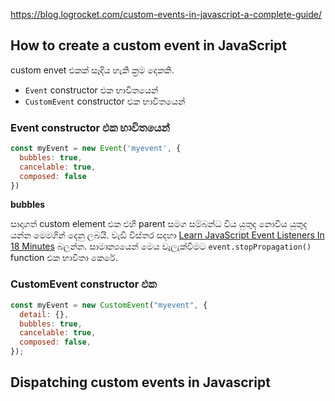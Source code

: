 https://blog.logrocket.com/custom-events-in-javascript-a-complete-guide/

## How to create a custom event in JavaScript

custom envet එකක් සෑදිය හැකි ක්‍රම දෙකකි.
- `Event` constructor එක භාවිතයෙන්
- `CustomEvent` constructor එක භාවිතයෙන්

### Event constructor එක භාවිතයෙන්

```javascript
const myEvent = new Event('myevent', {
  bubbles: true,
  cancelable: true,
  composed: false
})
```
**bubbles**

සාදාගත් custom element එක එහි parent සමග සම්බන්ධ විය යුතුද නොවිය යුතුද යන්න මෙමගින් දෙනු ලබයි. වැඩි විස්තර සදහා [Learn JavaScript Event Listeners In 18 Minutes](https://youtu.be/XF1_MlZ5l6M?t=232) බලන්න. සාමාන්‍යයෙන් මෙය වැලැක්වීමට `event.stopPropagation()` function එක භාවිතා කෙරේ. 


### CustomEvent constructor එක
```javascript
const myEvent = new CustomEvent("myevent", {
  detail: {},
  bubbles: true,
  cancelable: true,
  composed: false,
});

```

## Dispatching custom events in Javascript

